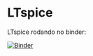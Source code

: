 # LTspice
LTspice rodando no binder:

[![Binder](https://mybinder.org/badge_logo.svg)](https://mybinder.org/v2/gh/odairjosebellini/LTspice/main)

